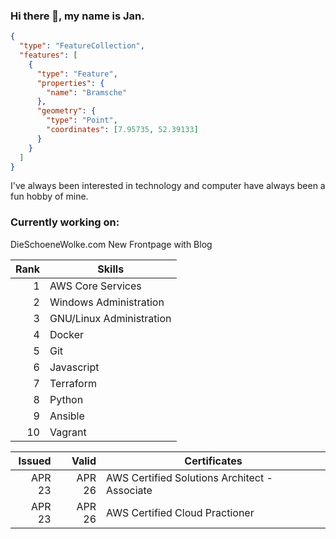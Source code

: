 ### Hi there 👋, my name is Jan.

```geojson
{
  "type": "FeatureCollection",
  "features": [
    {
      "type": "Feature",
      "properties": {
        "name": "Bramsche"
      },
      "geometry": {
        "type": "Point",
        "coordinates": [7.95735, 52.39133]
      }
    }
  ]
}

```
I've always been interested in technology and computer have always been a fun hobby of mine. 

### Currently working on:
DieSchoeneWolke.com New Frontpage with Blog



| Rank | Skills                     |
|-----:|----------------------------|
|     1| AWS Core Services          |
|     2| Windows Administration     |
|     3| GNU/Linux Administration   |
|     4| Docker                     |
|     5| Git                        |
|     6| Javascript                 |
|     7| Terraform                  |
|     8| Python                     |
|     9| Ansible                    |
|    10| Vagrant                    |


| Issued    |  Valid| Certificates                                        |
|----------:|------:|-----------------------------------------------------|
|     APR 23| APR 26| AWS Certified Solutions Architect - Associate       | 
|     APR 23| APR 26| AWS Certified Cloud Practioner                      |
